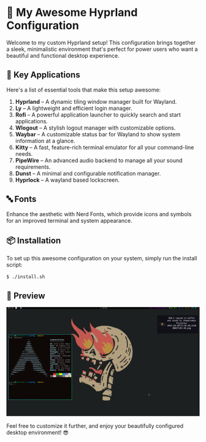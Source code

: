# 🌟 My Awesome Hyprland Configuration

Welcome to my custom Hyprland setup! This configuration brings together a sleek, minimalistic environment that's perfect for power users who want a beautiful and functional desktop experience.

## 🚀 Key Applications

Here's a list of essential tools that make this setup awesome:

1. **Hyprland** – A dynamic tiling window manager built for Wayland.
2. **Ly** – A lightweight and efficient login manager.
3. **Rofi** – A powerful application launcher to quickly search and start applications.
4. **Wlogout** – A stylish logout manager with customizable options.
5. **Waybar** – A customizable status bar for Wayland to show system information at a glance.
6. **Kitty** – A fast, feature-rich terminal emulator for all your command-line needs.
7. **PipeWire** – An advanced audio backend to manage all your sound requirements.
8. **Dunst** – A minimal and configurable notification manager.
9. **Hyprlock** – A wayland based lockscreen.

## 🔤 Fonts

Enhance the aesthetic with Nerd Fonts, which provide icons and symbols for an improved terminal and system appearance.

## 📦 Installation

To set up this awesome configuration on your system, simply run the install script:

```console
$ ./install.sh
```

## 🌈 Preview

![sample image](/sample.png)

Feel free to customize it further, and enjoy your beautifully configured desktop environment! 😎
